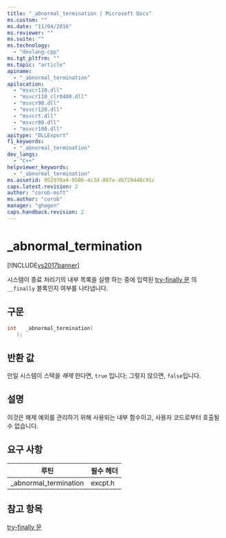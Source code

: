```yaml
---
title: "_abnormal_termination | Microsoft Docs"
ms.custom: ""
ms.date: "11/04/2016"
ms.reviewer: ""
ms.suite: ""
ms.technology: 
  - "devlang-cpp"
ms.tgt_pltfrm: ""
ms.topic: "article"
apiname: 
  - "_abnormal_termination"
apilocation: 
  - "msvcr110.dll"
  - "msvcr110_clr0400.dll"
  - "msvcr90.dll"
  - "msvcr120.dll"
  - "msvcrt.dll"
  - "msvcr80.dll"
  - "msvcr100.dll"
apitype: "DLLExport"
f1_keywords: 
  - "_abnormal_termination"
dev_langs: 
  - "C++"
helpviewer_keywords: 
  - "_abnormal_termination"
ms.assetid: 952970a4-9586-4c3d-807a-db729448c91c
caps.latest.revision: 2
author: "corob-msft"
ms.author: "corob"
manager: "ghogen"
caps.handback.revision: 2
---
```

# _abnormal_termination
[!INCLUDE[vs2017banner](../assembler/inline/includes/vs2017banner.md)]

시스템이 종료 처리기의 내부 목록을 실행 하는 중에 입력된 [try\-finally 문](../cpp/try-finally-statement.md) 의 `__finally` 블록인지 여부를 나타냅니다.  
  
## 구문  
  
```cpp  
int   _abnormal_termination(  
   );  
```  
  
## 반환 값  
 만일 시스템이 스택을 *해제* 한다면, `true` 입니다; 그렇지 않으면, `false`입니다.  
  
## 설명  
 이것은 해제 예외를 관리하기 위해 사용되는 내부 함수이고, 사용자 코드로부터 호출될 수 없습니다.  
  
## 요구 사항  
  
|루틴|필수 헤더|  
|--------|-----------|  
|\_abnormal\_termination|excpt.h|  
  
## 참고 항목  
 [try\-finally 문](../cpp/try-finally-statement.md)